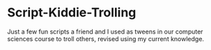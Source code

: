 # Script-Kiddie-Trolling
Just a few fun scripts a friend and I used as tweens in our computer sciences course to troll others, revised using my current knowledge.
